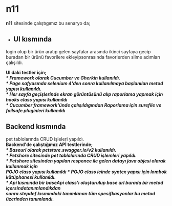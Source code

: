 # n11

<b>n11</b> sitesinde çalıştıgımız bu senaryo da;
 - <h2><b>UI kısmında </b></h2>
<p>login olup bir ürün aratıp gelen sayfalar arasında ikinci sayfaya gecip</br>
buradan bir ürünü favorilere ekleyipsonrasında favorlerden silme adımları çalışıldı.</p>
<strong> UI daki testler için;</strong></br>
<b><i> 
* Framework olarak Cucumber ve Gherkin kullanıldı.</br>
* Page safyasında selenium 4'den sonra kullanılmaya başlanılan metod yapısı kullanıldı.</br>
* Her sayfa geçişlerinde ekran görüntüsünü alıp raporlama yapmak için hooks class yapısı kullanıldı</br>
* Cucumber framework'ünde çalışıldıgından Raporlama için surefile ve failsafe pluginleri kullanıldı </i> </b>


  <h2><b>Backend kısmında </b></h2>
pet tablolarında CRUD işleleri yapıldı.</br>
<strong>Backend'de çalıştığımız APİ testlerinde; </strong></br>
<b><i>
* Baseurl olarak petstore.swagger.io/v2 kullanıldı.</br>
* Petshore sitesinde pet tablolarında CRUD işlemleri yapıldı.</br>
* Petshore sitesinden yapılan responce ile gelen datayı java objesi olarak kullanmak için </br> POJO class yapısı kullanıldı
* POJO class icinde syntex yapısı için lombok kütüphanesi kullanıldı.</br>
* Api kısmında bir baseApi class'ı oluşturulup base url burada bir metod içersindetanımlandıkdan </br> sonra stepdef kısmındaki tanımlanan tüm spesifkasyonlar bu metod üzerinden tanımlandı.</br> </i></b>


